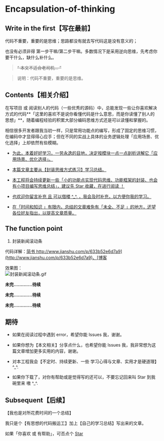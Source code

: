 # Encapsulation-of-thinking


## Write in the first【写在最前】

代码不重要，重要的是思维；思路都没有就去写代码这是没有意义的；  

也没有必须非得 第一步干嘛/第二步干嘛。多数情况下是采用逆向思维，先考虑你要干什么，缺什么补什么。



>~~“ 本文不适合老司机… ”~~  

>说明：代码不重要，重要的是思维。




## Contents【相关介绍】


在写项目 或 阅读别人的代码（一些优秀的源码）中，总能发现一些让你喜欢解决方式的代码**「这里的喜欢不是说你看懂代码是什么意思，而是你读懂了别人的思想」**，随着编程经验的积累大部分编码思维方式还是可以读懂和掌握的。

 
相信很多开发者跟我当初一样，只是常用功能点的编写，形成了固定的思维习惯，在编码中才显得得心应手；但在不同的实战上具体的业务逻辑处理「应用场景、优化选择」上却依然有些模糊。



- [为此，本着好好学习，一劳永逸的目地，决定按模块一点一点剖析详解它「应用场景、优化选择」。]()


- [本篇文章主要从【封装思维方式练习】学习总结。]()


- [本工程将会持续更新一些「小的功能点实现代码思维、功能框架的封装、也会有小项目编写思维总结」，建议先 Star 收藏，在进行阅读 ！]()


- [也欢迎你留言补充 且 可以借楼 ^_^. ，我会及时补充，以方便你我的学习。]()


- [在「时间和知识 」有限内，总结的文章难免有「未全、不足 」的地方，还望各位好友指出，以提高文章质量。]()



## The function point

1. 封装新闻滚动条  

代码详解：[简书 http://www.jianshu.com/p/633b52e6d7a9](http://www.jianshu.com/p/633b52e6d7a9)、[博客 ]()

效果图：  
![封装新闻滚动条.gif](http://upload-images.jianshu.io/upload_images/2230763-352aa142cc6cf27d.gif?imageMogr2/auto-orient/strip)




**未完.............待续**

**未完.............待续**

**未完.............待续**




## 期待

- 如果在阅读过程中遇到 error，希望你能 Issues 我，谢谢。

- 如果你想为【本文相关】分享点什么，也希望你能 Issues 我，我非常想为这篇文章增加更多实用的内容，谢谢。

- 对本工程我会【不定时、持续更新、一些 学习心得与文章、实用才是硬道理】^_^.

- 如果你下载了，对你有帮助或是觉得写的还可以，不要忘记回来叫 Star 到我碗里来 嗷 ^_^.



## Subsequent【后续】

【我也是对所花费时间的一个总结】

我只是个【有思想的代码搬运工】加上【自己的学习总结】写出来的文章。

如果「你喜欢 或 有帮助」，可否点个 [Star](https://github.com/CustomPBWaters)

































